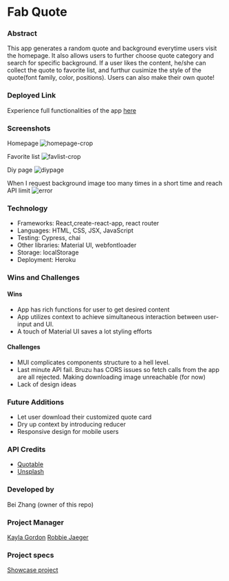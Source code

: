 # Fab Quote

### Abstract

This app generates a random quote and background everytime users visit the homepage. It also allows users to further choose quote category and search for specific background. If a user likes the content, he/she can collect the quote to favorite list, and furthur cusimize the style of the quote(font family, color, positions). Users can also make their own quote!

### Deployed Link

Experience full functionalities of the app [here](https://fab-quote.herokuapp.com/)

### Screenshots

Homepage
![homepage-crop](https://user-images.githubusercontent.com/73845209/142293991-cfc78ed0-2333-449f-9533-ff7acf442112.gif)

Favorite list
![favlist-crop](https://user-images.githubusercontent.com/73845209/142336247-f0543924-7c2c-4e66-a2d0-f27eb1225046.gif)

Diy page
![diypage](https://user-images.githubusercontent.com/73845209/142337388-75fa04b2-ac90-48d6-a930-f138abb1ee19.gif)


When I request background image too many times in a short time and reach API limit
![error](https://user-images.githubusercontent.com/73845209/142292730-efdd7a42-67ea-4fb9-88bd-4f7adc8d8baf.png)

### Technology

- Frameworks: React,create-react-app, react router
- Languages: HTML, CSS, JSX, JavaScript
- Testing: Cypress, chai
- Other libraries: Material UI, webfontloader
- Storage: localStorage
- Deployment: Heroku

### Wins and Challenges

#### Wins

- App has rich functions for user to get desired content
- App utilizes context to achieve simultaneous interaction between user-input and UI.
- A touch of Material UI saves a lot styling efforts

#### Challenges

- MUI complicates components structure to a hell level.
- Last minute API fail. Bruzu has CORS issues so fetch calls from the app are all rejected. Making downloading image unreachable (for now)
- Lack of design ideas

### Future Additions

- Let user download their customized quote card
- Dry up context by introducing reducer
- Responsive design for mobile users

### API Credits

- [Quotable](https://github.com/lukePeavey/quotable)
- [Unsplash](https://unsplash.com/)

### Developed by

Bei Zhang (owner of this repo)

### Project Manager

[Kayla Gordon](https://github.com/kaylagordon)
[Robbie Jaeger](https://github.com/robbiejaeger)

### Project specs

[Showcase project](https://frontend.turing.edu/projects/module-3/showcase.html)
